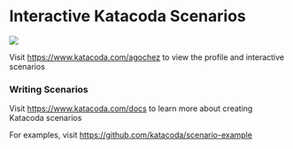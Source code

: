 # Interactive Katacoda Scenarios

[![](http://shields.katacoda.com/katacoda/agochez/count.svg)](https://www.katacoda.com/agochez "Get your profile on Katacoda.com")

Visit https://www.katacoda.com/agochez to view the profile and interactive scenarios

### Writing Scenarios
Visit https://www.katacoda.com/docs to learn more about creating Katacoda scenarios

For examples, visit https://github.com/katacoda/scenario-example
